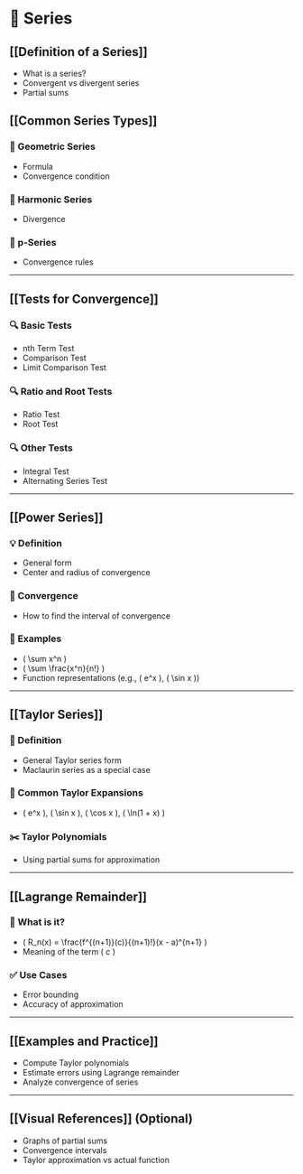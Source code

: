 # 📘 Series

## [[Definition of a Series]]
- What is a series?
- Convergent vs divergent series
- Partial sums

## [[Common Series Types]]

### 🔹 Geometric Series
- Formula
- Convergence condition

### 🔹 Harmonic Series
- Divergence

### 🔹 p-Series
- Convergence rules

---

## [[Tests for Convergence]]

### 🔍 Basic Tests
- nth Term Test
- Comparison Test
- Limit Comparison Test

### 🔍 Ratio and Root Tests
- Ratio Test
- Root Test

### 🔍 Other Tests
- Integral Test
- Alternating Series Test

---

## [[Power Series]]

### 💡 Definition
- General form
- Center and radius of convergence

### 🔁 Convergence
- How to find the interval of convergence

### 🔧 Examples
- \( \sum x^n \)
- \( \sum \frac{x^n}{n!} \)
- Function representations (e.g., \( e^x \), \( \sin x \))

---

## [[Taylor Series]]

### 🧠 Definition
- General Taylor series form
- Maclaurin series as a special case

### 📌 Common Taylor Expansions
- \( e^x \), \( \sin x \), \( \cos x \), \( \ln(1 + x) \)

### ✂️ Taylor Polynomials
- Using partial sums for approximation

---

## [[Lagrange Remainder]]

### 📐 What is it?
- \( R_n(x) = \frac{f^{(n+1)}(c)}{(n+1)!}(x - a)^{n+1} \)
- Meaning of the term \( c \)

### ✅ Use Cases
- Error bounding
- Accuracy of approximation

---

## [[Examples and Practice]]

- Compute Taylor polynomials
- Estimate errors using Lagrange remainder
- Analyze convergence of series

---

## [[Visual References]] (Optional)
- Graphs of partial sums
- Convergence intervals
- Taylor approximation vs actual function
